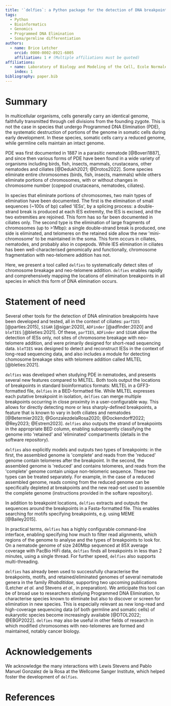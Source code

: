```yaml
---
title: '`delfies`: a Python package for the detection of DNA breakpoints with neo-telomere addition'
tags:
  - Python
  - Bioinformatics
  - Genomics
  - Programmed DNA Elimination
  - Soma/germline differentiation
authors:
  - name: Brice Letcher
    orcid: 0000-0002-8921-6005
    affiliation: 1 # (Multiple affiliations must be quoted)
affiliations:
  - name: Laboratory of Biology and Modeling of the Cell, Ecole Normale Supérieure de Lyon, CNRS UMR 5239, Inserm U1293, University Claude Bernard Lyon 1, Lyon, France
    index: 1
bibliography: paper.bib
---
```


# Summary

In multicellular organisms, cells generally carry an identical genome,
faithfully transmitted through cell divisions from the founding zygote. This is not the
case in species that undergo Programmed DNA Elimination (PDE), the systematic
destruction of portions of the genome in somatic cells during early development.
In these species, somatic cells carry a reduced genome, while germline cells maintain an 
intact genome.

PDE was first documented in 1887 in a parasitic nematode [@Boveri1887], and
since then various forms of PDE have been found in a wide variety of organisms
including birds, fish, insects, mammals, crustaceans, other nematodes and
ciliates [@Dedukh2021; @Drotos2022]. Some species eliminate entire chromosomes
(birds, fish, insects, mammals) while others eliminate portions of chromosomes,
with or without changes in chromosome number (copepod crustaceans, nematodes,
ciliates).

In species that eliminate portions of chromosomes, two main types of elimination
have been documented. The first is the elimination of small sequences (~100s of
bp) called 'IESs', by a splicing process: a double-strand break is produced at
each IES extremity, the IES is excised, and the two extremities are rejoined.
This form has so far been documented in ciliates only. The second type is the
elimination of large fragments of chromosomes (up to >1Mbp): a single
double-strand break is produced, one side is eliminated, and telomeres on the
retained side allow the new 'mini-chromosome' to be maintained in the soma.
This form occurs in ciliates, nematodes, and probably also in copepods. While
IES elimination in ciliates has been well-characterised genomically and
functionally, chromosome fragmentation with neo-telomere addition has not.

Here, we present a tool called `delfies` to systematically detect sites of
chromosome breakage and neo-telomere addition. `delfies` enables rapidly and
comprehensively mapping the locations of elimination breakpoints in all species
in which this form of DNA elimination occurs.

# Statement of need

Several other tools for the detection of DNA elimination breakpoints have been
developed and tested, all in the context of ciliates: `parTIES` [@parties:2015],
`SIGAR` [@sigar:2020], `ADFinder` [@adfinder:2020] and `bleTIES`
[@bleties:2021]. Of these, `parTIES`, `ADFinder` and `SIGAR` allow the
detection of IESs only, not sites of chromosome breakage with neo-telomere
addition, and were primarily designed for short-read sequencing data. `bleTIES`
was designed to detect and reconstruct IESs in the context of
long-read sequencing data, and also includes a module for detecting chomosome
breakage sites with telomere addition called MILTEL [@bleties:2021].

`delfies` was developed when studying PDE in nematodes, and presents several
new features compared to MILTEL. Both tools output the locations of breakpoints
in standard bioinformatics formats: MILTEL in a GFF3-formatted file, `delfies`
in a BED-formatted file. While MILTEL expresses each putative breakpoint in
isolation, `delfies` can merge multiple breakpoints occurring in close
proximity in a user-configurable way. This allows for directly detecting more
or less sharply-defined breakpoints, a feature that is known to vary in both
ciliates and nematodes [@Betermier2023; @GonzalezdelaRosa2020;
@Dockendorff2022; @Rey2023; @Estrem2023]. `delfies` also outputs the strand of
breakpoints in the appropriate BED column, enabling subsequently classifying
the genome into 'retained' and 'eliminated' compartments (details in the
software repository). 

`delfies` also explicitly models and outputs two types of breakpoints: in the
first, the assembled genome is 'complete' and reads from the 'reduced' genome
contain telomeres after the breakpoint. In the second, the assembled genome is
'reduced' and contains telomeres, and reads from the 'complete' genome contain
unique non-telomeric sequence. These two types can be treated separately. For
example, in the case of a reduced assembled genome, reads coming from the
reduced genome can be specifically depleted at breakpoints and the new read-set
used to assemble the complete genome (instructions provided in the softare
repository).

In addition to breakpoint locations, `delfies` extracts and outputs the
sequences around the breakpoints in a Fasta-formatted file. This enables
searching for motifs specifying breakpoints, e.g. using MEME [@Bailey2015].

In practical terms, `delfies` has a highly configurable command-line interface,
enabling specifying how much to filter read alignments, which regions of the
genome to analyse and the types of breakpoints to look for. On a nematode
genome of size 240Mbp sequenced at 85X average coverage with PacBio HiFi data,
`delfies` finds all breakpoints in less than 2 minutes, using a single thread.
For further speed, `delfies` also supports multi-threading.

`delfies` has already been used to successfully characterise the breakpoints,
motifs, and retained/eliminated genomes of several nematode genera in the
family *Rhabditidae*, supporting two upcoming publications (Letcher *et al.*
and Stevens *et al.*, in preparation). We anticipate this tool can be of broad
use to researchers studying Programmed DNA Elimination, to characterise species
known to eliminate but also to discover or screen for elimination in new
species. This is especially relevant as new long-read and high-coverage
sequencing data (of both germline and somatic cells) of eukaryotic species
become increasingly available [@DTOL2022; @EBGP2022]. `delfies` may also be
useful in other fields of research in which modified chromosomes with
neo-telomeres are formed and maintained, notably cancer biology.

# Acknowledgements

We acknowledge the many interactions with Lewis Stevens and Pablo Manuel
Gonzalez de la Rosa at the Wellcome Sanger Institute, which helped foster the
development of `delfies`.

# References
